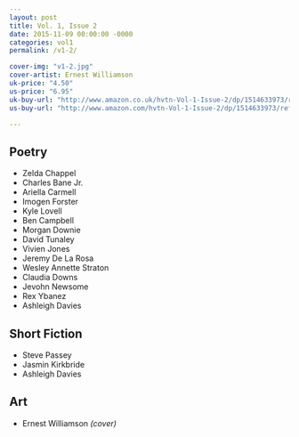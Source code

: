 ```yaml
---
layout: post
title: Vol. 1, Issue 2
date: 2015-11-09 00:00:00 -0000
categories: vol1
permalink: /v1-2/

cover-img: "v1-2.jpg"
cover-artist: Ernest Williamson
uk-price: "4.50"
us-price: "6.95"
uk-buy-url: "http://www.amazon.co.uk/hvtn-Vol-1-Issue-2/dp/1514633973/ref=sr_1_3?ie=UTF8&qid=1447061773&sr=8-3&keywords=hvtn"
us-buy-url: "http://www.amazon.com/hvtn-Vol-1-Issue-2/dp/1514633973/ref=sr_1_1?ie=UTF8&qid=1447061990&sr=8-1&keywords=hvtn+poetry"

---
```


## Poetry

- Zelda Chappel
- Charles Bane Jr.
- Ariella Carmell
- Imogen Forster
- Kyle Lovell
- Ben Campbell
- Morgan Downie
- David Tunaley
- Vivien Jones
- Jeremy De La Rosa
- Wesley Annette Straton
- Claudia Downs
- Jevohn Newsome
- Rex Ybanez
- Ashleigh Davies

## Short Fiction

- Steve Passey
- Jasmin Kirkbride
- Ashleigh Davies

## Art

- Ernest Williamson *(cover)*
